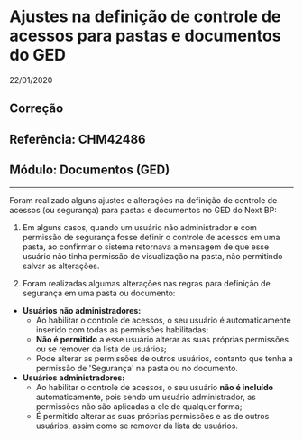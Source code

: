 # Ajustes na definição de controle de acessos para pastas e documentos do GED
22/01/2020
## Correção
## Referência: CHM42486
## Módulo: Documentos (GED)
***

Foram realizado alguns ajustes e alterações na definição de controle de acessos (ou segurança) para pastas e documentos no GED do Next BP:

1. Em alguns casos, quando um usuário não administrador e com permissão de segurança fosse definir o controle de acessos em uma pasta, ao confirmar o sistema retornava a mensagem de que esse usuário não tinha permissão de visualização na pasta, não permitindo salvar as alterações.

2. Foram realizadas algumas alterações nas regras para definição de segurança em uma pasta ou documento: <br />
* **Usuários não administradores:** <br />
    * Ao habilitar o controle de acessos, o seu usuário é automaticamente inserido com todas as permissões habilitadas; <br />
    * **Não é permitido** a esse usuário alterar as suas próprias permissões ou se remover da lista de usuários; <br />
    * Pode alterar as permissões de outros usuários, contanto que tenha a permissão de 'Segurança' na pasta ou no documento. <br />
* **Usuários administradores:** <br />
    * Ao habilitar o controle de acessos, o seu usuário **não é incluído** automaticamente, pois sendo um usuário administrador, as permissões não são aplicadas a ele de qualquer forma; <br />
    * É permitido alterar as suas próprias permissões e as de outros usuários, assim como se remover da lista de usuários.
